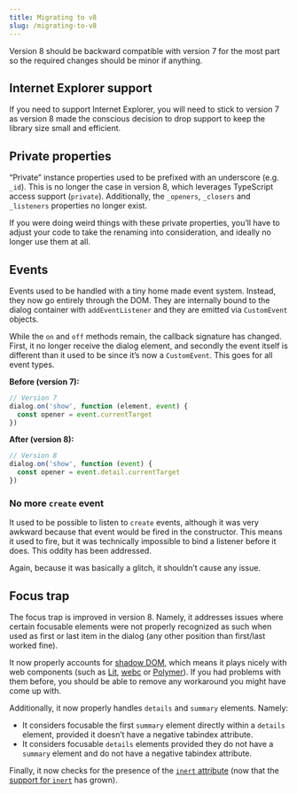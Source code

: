 ```yaml
---
title: Migrating to v8
slug: /migrating-to-v8
---
```


Version 8 should be backward compatible with version 7 for the most part so the required changes should be minor if anything.

## Internet Explorer support

If you need to support Internet Explorer, you will need to stick to version 7 as version 8 made the conscious decision to drop support to keep the library size small and efficient.

## Private properties

“Private” instance properties used to be prefixed with an underscore (e.g. `_id`). This is no longer the case in version 8, which leverages TypeScript access support (`private`). Additionally, the `_openers`, `_closers` and `_listeners` properties no longer exist.

If you were doing weird things with these private properties, you’ll have to adjust your code to take the renaming into consideration, and ideally no longer use them at all.

## Events

Events used to be handled with a tiny home made event system. Instead, they now go entirely through the DOM. They are internally bound to the dialog container with `addEventListener` and they are emitted via `CustomEvent` objects.

While the `on` and `off` methods remain, the callback signature has changed. First, it no longer receive the dialog element, and secondly the event itself is different than it used to be since it’s now a `CustomEvent`. This goes for all event types.

**Before (version 7):**

```js
// Version 7
dialog.on('show', function (element, event) {
  const opener = event.currentTarget
})
```

**After (version 8):**

```js
// Version 8
dialog.on('show', function (event) {
  const opener = event.detail.currentTarget
})
```

### No more `create` event

It used to be possible to listen to `create` events, although it was very awkward because that event would be fired in the constructor. This means it used to fire, but it was technically impossible to bind a listener before it does. This oddity has been addressed.

Again, because it was basically a glitch, it shouldn’t cause any issue.

## Focus trap

The focus trap is improved in version 8. Namely, it addresses issues where certain focusable elements were not properly recognized as such when used as first or last item in the dialog (any other position than first/last worked fine).

It now properly accounts for [shadow DOM](https://developer.mozilla.org/en-US/docs/Web/Web_Components/Using_shadow_DOM), which means it plays nicely with web components (such as [Lit](https://lit.dev/), [webc](https://github.com/11ty/webc) or [Polymer](https://polymer-library.polymer-project.org/)). If you had problems with them before, you should be able to remove any workaround you might have come up with.

Additionally, it now properly handles `details` and `summary` elements. Namely:

- It considers focusable the first `summary` element directly within a `details` element, provided it doesn’t have a negative tabindex attribute.
- It considers focusable `details` elements provided they do not have a `summary` element and do not have a negative tabindex attribute.

Finally, it now checks for the presence of the [`inert` attribute](https://developer.mozilla.org/en-US/docs/Web/API/HTMLElement/inert) (now that the [support for `inert`](https://caniuse.com/mdn-api_htmlelement_inert) has grown).
